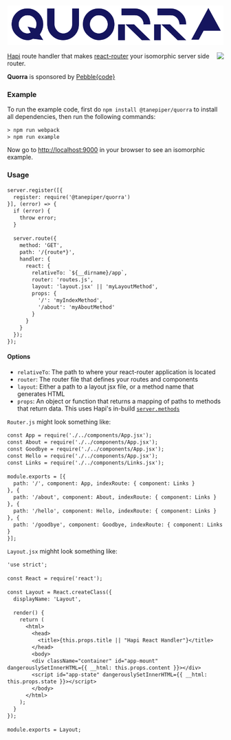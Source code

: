 ![Quorra](images/quorra.png)

<a href="http://pebblecode.com"><img src="http://i.imgur.com/mat11pe.png" align="right" /></a>

[Hapi](https://github.com/hapijs/hapi) route handler that makes [react-router](https://github.com/rackt/react-router) your isomorphic server side router.

**Quorra** is sponsored by [Pebble{code}](http://pebblecode.com)

### Example

To run the example code, first do `npm install @tanepiper/quorra` to install all dependencies, then run the following commands:

```
> npm run webpack
> npm run example
```

Now go to [http://localhost:9000](http://localhost:9000) in your browser to see an isomorphic example.

### Usage

```
server.register([{
  register: require('@tanepiper/quorra')
}], (error) => {
  if (error) {
    throw error;
  }

  server.route({
    method: 'GET',
    path: '/{route*}',
    handler: {
      react: {
        relativeTo: `${__dirname}/app`,
        router: 'routes.js',
        layout: 'layout.jsx' || 'myLayoutMethod',
        props: {
          '/': 'myIndexMethod',
          '/about': 'myAboutMethod'
        }
      }
    }
  });
});
```

#### Options

* `relativeTo`: The path to where your react-router application is located
* `router`: The router file that defines your routes and components
* `layout`: Either a path to a layout jsx file, or a method name that generates HTML
* `props`: An object or function that returns a mapping of paths to methods that return data. This
uses Hapi's in-build [`server.methods`](http://hapijs.com/tutorials/server-methods)

`Router.js` might look something like:

```
const App = require('./../components/App.jsx');
const About = require('./../components/App.jsx');
const Goodbye = require('./../components/App.jsx');
const Hello = require('./../components/App.jsx');
const Links = require('./../components/Links.jsx');

module.exports = [{
  path: '/', component: App, indexRoute: { component: Links }
}, {
  path: '/about', component: About, indexRoute: { component: Links }
}, {
  path: '/hello', component: Hello, indexRoute: { component: Links }
}, {
  path: '/goodbye', component: Goodbye, indexRoute: { component: Links }
}];
```

`Layout.jsx` mighht look something like:

```
'use strict';

const React = require('react');

const Layout = React.createClass({
  displayName: 'Layout',

  render() {
    return (
      <html>
        <head>
          <title>{this.props.title || "Hapi React Handler"}</title>
        </head>
        <body>
        <div className="container" id="app-mount" dangerouslySetInnerHTML={{ __html: this.props.content }}></div>
        <script id="app-state" dangerouslySetInnerHTML={{ __html: this.props.state }}></script>
        </body>
      </html>
    );
  }
});

module.exports = Layout;
```

